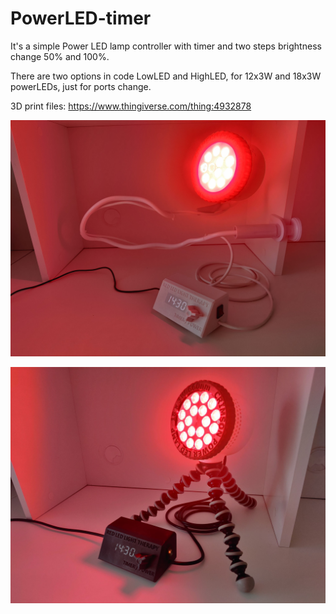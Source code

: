 # PowerLED-timer
It's a simple Power LED lamp controller with timer and two steps brightness change 50% and 100%.

There are two options in code LowLED and HighLED, for 12x3W and 18x3W powerLEDs, just for ports change.

3D print files:
https://www.thingiverse.com/thing:4932878


![Image1](https://github.com/polihedron/PowerLED-timer/blob/main/img/1.jpg)

![Image2](https://github.com/polihedron/PowerLED-timer/blob/main/img/2.jpg)





